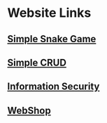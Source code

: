 # Website Links
## [Simple Snake Game](./snake-game)
## [Simple CRUD](./simple-crud)
## [Information Security](./information-security)
## [WebShop](./webshop)
